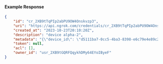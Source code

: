 <!-- Code generated for API Clients. DO NOT EDIT. -->

#### Example Response

```json
{
	"id": "cr_2XB9tTqPIp2abPU9OW4Onskvzp3",
	"uri": "https://api.ngrok.com/credentials/cr_2XB9tTqPIp2abPU9OW4Onskvzp3",
	"created_at": "2023-10-23T20:10:20Z",
	"description": "device alpha-2",
	"metadata": "{\"device_id\": \"d5111ba7-0cc5-4ba3-8398-e6c79e4e89c2\"}",
	"token": null,
	"acl": [],
	"owner_id": "usr_2XB9tGQRFQqykhDMy64EYoIByeF"
}
```
